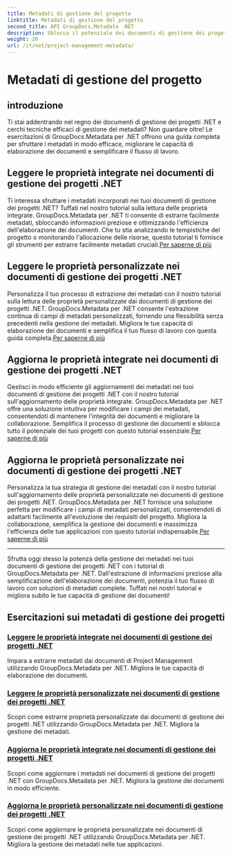 ```yaml
---
title: Metadati di gestione del progetto
linktitle: Metadati di gestione del progetto
second_title: API GroupDocs.Metadata .NET
description: Sblocca il potenziale dei documenti di gestione dei progetti .NET con i tutorial GroupDocs.Metadata per .NET. Estrai, aggiorna e gestisci i metadati senza sforzo.
weight: 26
url: /it/net/project-management-metadata/
---
```


# Metadati di gestione del progetto


## introduzione

Ti stai addentrando nel regno dei documenti di gestione dei progetti .NET e cerchi tecniche efficaci di gestione dei metadati? Non guardare oltre! Le esercitazioni di GroupDocs.Metadata per .NET offrono una guida completa per sfruttare i metadati in modo efficace, migliorare le capacità di elaborazione dei documenti e semplificare il flusso di lavoro.

## Leggere le proprietà integrate nei documenti di gestione dei progetti .NET

 Ti interessa sfruttare i metadati incorporati nei tuoi documenti di gestione dei progetti .NET? Tuffati nel nostro tutorial sulla lettura delle proprietà integrate. GroupDocs.Metadata per .NET ti consente di estrarre facilmente metadati, sbloccando informazioni preziose e ottimizzando l'efficienza dell'elaborazione dei documenti. Che tu stia analizzando le tempistiche del progetto o monitorando l'allocazione delle risorse, questo tutorial ti fornisce gli strumenti per estrarre facilmente metadati cruciali.[Per saperne di più](./read-built-in-properties-project-management-documents/)

## Leggere le proprietà personalizzate nei documenti di gestione dei progetti .NET

 Personalizza il tuo processo di estrazione dei metadati con il nostro tutorial sulla lettura delle proprietà personalizzate dai documenti di gestione dei progetti .NET. GroupDocs.Metadata per .NET consente l'estrazione continua di campi di metadati personalizzati, fornendo una flessibilità senza precedenti nella gestione dei metadati. Migliora le tue capacità di elaborazione dei documenti e semplifica il tuo flusso di lavoro con questa guida completa.[Per saperne di più](./read-custom-properties-project-management-documents/)

## Aggiorna le proprietà integrate nei documenti di gestione dei progetti .NET

 Gestisci in modo efficiente gli aggiornamenti dei metadati nei tuoi documenti di gestione dei progetti .NET con il nostro tutorial sull'aggiornamento delle proprietà integrate. GroupDocs.Metadata per .NET offre una soluzione intuitiva per modificare i campi dei metadati, consentendoti di mantenere l'integrità dei documenti e migliorare la collaborazione. Semplifica il processo di gestione dei documenti e sblocca tutto il potenziale dei tuoi progetti con questo tutorial essenziale.[Per saperne di più](./update-built-in-properties-project-management-documents/)

## Aggiorna le proprietà personalizzate nei documenti di gestione dei progetti .NET

Personalizza la tua strategia di gestione dei metadati con il nostro tutorial sull'aggiornamento delle proprietà personalizzate nei documenti di gestione dei progetti .NET. GroupDocs.Metadata per .NET fornisce una soluzione perfetta per modificare i campi di metadati personalizzati, consentendoti di adattarti facilmente all'evoluzione dei requisiti del progetto. Migliora la collaborazione, semplifica la gestione dei documenti e massimizza l'efficienza delle tue applicazioni con questo tutorial indispensabile.[Per saperne di più](./update-custom-properties-project-management-documents/)

----

Sfrutta oggi stesso la potenza della gestione dei metadati nei tuoi documenti di gestione dei progetti .NET con i tutorial di GroupDocs.Metadata per .NET. Dall'estrazione di informazioni preziose alla semplificazione dell'elaborazione dei documenti, potenzia il tuo flusso di lavoro con soluzioni di metadati complete. Tuffati nei nostri tutorial e migliora subito le tue capacità di gestione dei documenti!
## Esercitazioni sui metadati di gestione dei progetti
### [Leggere le proprietà integrate nei documenti di gestione dei progetti .NET](./read-built-in-properties-project-management-documents/)
Impara a estrarre metadati dai documenti di Project Management utilizzando GroupDocs.Metadata per .NET. Migliora le tue capacità di elaborazione dei documenti.
### [Leggere le proprietà personalizzate nei documenti di gestione dei progetti .NET](./read-custom-properties-project-management-documents/)
Scopri come estrarre proprietà personalizzate dai documenti di gestione dei progetti .NET utilizzando GroupDocs.Metadata per .NET. Migliora la gestione dei metadati.
### [Aggiorna le proprietà integrate nei documenti di gestione dei progetti .NET](./update-built-in-properties-project-management-documents/)
Scopri come aggiornare i metadati nei documenti di gestione dei progetti .NET con GroupDocs.Metadata per .NET. Migliora la gestione dei documenti in modo efficiente.
### [Aggiorna le proprietà personalizzate nei documenti di gestione dei progetti .NET](./update-custom-properties-project-management-documents/)
Scopri come aggiornare le proprietà personalizzate nei documenti di gestione dei progetti .NET utilizzando GroupDocs.Metadata per .NET. Migliora la gestione dei metadati nelle tue applicazioni.